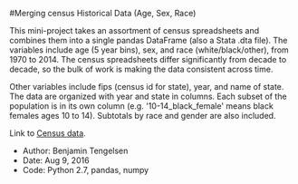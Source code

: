 #Merging census Historical Data (Age, Sex, Race)

This mini-project takes an assortment of census spreadsheets and combines them into a single pandas DataFrame (also a Stata .dta file). The variables include age (5 year bins), sex, and race (white/black/other), from 1970 to 2014. The census spreadsheets differ significantly from decade to decade, so the bulk of work is making the data consistent across time. 

Other variables include fips (census id for state), year, and name of state. The data are organized with year and state in columns. Each subset of the population is in its own column (e.g. '10-14_black_female' means black females ages 10 to 14). Subtotals by race and gender are also included. 

Link to [Census data](https://www.census.gov/popest/data/historical/index.html). 


+   Author: Benjamin Tengelsen
+   Date: Aug 9, 2016
+   Code: Python 2.7, pandas, numpy
